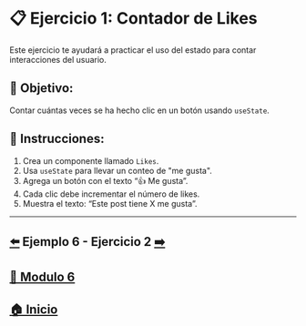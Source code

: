
# 📋 Ejercicio 1: Contador de Likes

Este ejercicio te ayudará a practicar el uso del estado para contar interacciones del usuario.

## 🎯 Objetivo:
Contar cuántas veces se ha hecho clic en un botón usando `useState`.

## 📝 Instrucciones:
1. Crea un componente llamado `Likes`.
2. Usa `useState` para llevar un conteo de "me gusta".
3. Agrega un botón con el texto “👍 Me gusta”.
4. Cada clic debe incrementar el número de likes.
5. Muestra el texto: “Este post tiene X me gusta”.

---

## [⬅️](../Ejemplos/Ejemplo_6.md) Ejemplo 6 - Ejercicio 2 [➡️](./Ejercicio_2.md)
## [📄 Modulo 6](../Modulo_6.md)
## [🏠 Inicio](../../README.md)

